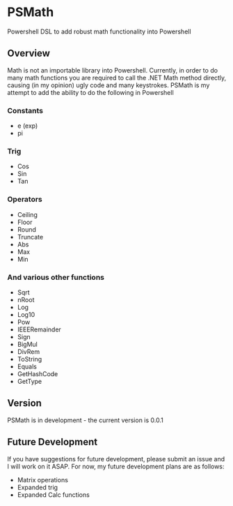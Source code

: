 # PSMath

Powershell DSL to add robust math functionality into Powershell

## Overview

Math is not an importable library into Powershell.  Currently, in order to do many math functions you are required to call the .NET Math method directly, causing (in my opinion) ugly code and many keystrokes.  PSMath is my attempt to add the ability to do the following in Powershell

### Constants

- e (exp)
- pi

### Trig

- Cos
- Sin
- Tan

### Operators

- Ceiling
- Floor
- Round
- Truncate
- Abs
- Max
- Min

### And various other functions

- Sqrt
- nRoot
- Log
- Log10
- Pow
- IEEERemainder
- Sign
- BigMul
- DivRem
- ToString
- Equals
- GetHashCode
- GetType

## Version

PSMath is in development - the current version is 0.0.1

## Future Development

If you have suggestions for future development, please submit an issue and I will work on it ASAP.  For now, my future development plans are as follows:

- Matrix operations
- Expanded trig
- Expanded Calc functions